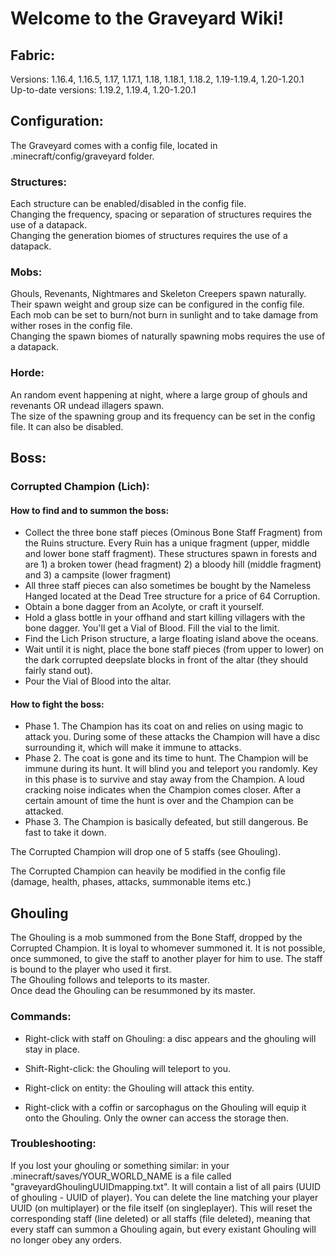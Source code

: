 # Welcome to the Graveyard Wiki!

## Fabric:
Versions: 1.16.4, 1.16.5, 1.17, 1.17.1, 1.18, 1.18.1, 1.18.2, 1.19-1.19.4, 1.20-1.20.1<br>
Up-to-date versions: 1.19.2, 1.19.4, 1.20-1.20.1

## Configuration: 
The Graveyard comes with a config file, located in .minecraft/config/graveyard folder.

### Structures:
Each structure can be enabled/disabled in the config file.<br>
Changing the frequency, spacing or separation of structures requires the use of a datapack.<br>
Changing the generation biomes of structures requires the use of a datapack.

### Mobs:
Ghouls, Revenants, Nightmares and Skeleton Creepers spawn naturally. Their spawn weight and group size can be configured in the config file.<br>
Each mob can be set to burn/not burn in sunlight and to take damage from wither roses in the config file.<br>
Changing the spawn biomes of naturally spawning mobs requires the use of a datapack.

### Horde:
An random event happening at night, where a large group of ghouls and revenants OR undead illagers spawn.<br>
The size of the spawning group and its frequency can be set in the config file. It can also be disabled.

## Boss:
### Corrupted Champion (Lich):

#### How to find and to summon the boss:
* Collect the three bone staff pieces (Ominous Bone Staff Fragment) from the Ruins structure. Every Ruin has a unique fragment (upper, middle and lower bone staff fragment). These structures spawn in forests and are 1) a broken tower (head fragment) 2) a bloody hill (middle fragment) and 3) a campsite (lower fragment)
* All three staff pieces can also sometimes be bought by the Nameless Hanged located at the Dead Tree structure for a price of 64 Corruption.
* Obtain a bone dagger from an Acolyte, or craft it yourself.
* Hold a glass bottle in your offhand and start killing villagers with the bone dagger. You'll get a Vial of Blood. Fill the vial to the limit.
* Find the Lich Prison structure, a large floating island above the oceans.
* Wait until it is night, place the bone staff pieces (from upper to lower) on the dark corrupted deepslate blocks in front of the altar (they should fairly stand out).
* Pour the Vial of Blood into the altar.

#### How to fight the boss:
* Phase 1. The Champion has its coat on and relies on using magic to attack you. During some of these attacks the Champion will have a disc surrounding it, which will make it immune to attacks.
* Phase 2. The coat is gone and its time to hunt. The Champion will be immune during its hunt. It will blind you and teleport you randomly. Key in this phase is to survive and stay away from the Champion. A loud cracking noise indicates when the Champion comes closer. After a certain amount of time the hunt is over and the Champion can be attacked.
* Phase 3. The Champion is basically defeated, but still dangerous. Be fast to take it down.

The Corrupted Champion will drop one of 5 staffs (see Ghouling).<br>

The Corrupted Champion can heavily be modified in the config file (damage, health, phases, attacks, summonable items etc.)

## Ghouling
The Ghouling is a mob summoned from the Bone Staff, dropped by the Corrupted Champion. It is loyal to whomever summoned it. It is not possible, once summoned, to give the staff to another player for him to use. The staff is bound to the player who used it first.<br>
The Ghouling follows and teleports to its master.<br>
Once dead the Ghouling can be resummoned by its master.

### Commands:
* Right-click with staff on Ghouling: a disc appears and the ghouling will stay in place.
* Shift-Right-click: the Ghouling will teleport to you.
* Right-click on entity: the Ghouling will attack this entity.

* Right-click with a coffin or sarcophagus on the Ghouling will equip it onto the Ghouling. Only the owner can access the storage then.

### Troubleshooting:
If you lost your ghouling or something similar: in your .minecraft/saves/YOUR_WORLD_NAME is a file called "graveyardGhoulingUUIDmapping.txt". It will contain a list of all pairs (UUID of ghouling - UUID of player). You can delete the line matching your player UUID (on multiplayer) or the file itself (on singleplayer). This will reset the corresponding staff (line deleted) or all staffs (file deleted), meaning that every staff can summon a Ghouling again, but every existant Ghouling will no longer obey any orders.
